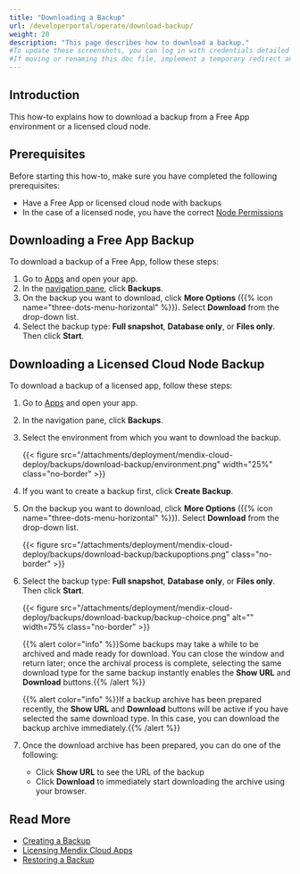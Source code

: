 ```yaml
---
title: "Downloading a Backup"
url: /developerportal/operate/download-backup/
weight: 20
description: "This page describes how to download a backup."
#To update these screenshots, you can log in with credentials detailed in How to Update Screenshots Using Team Apps.
#If moving or renaming this doc file, implement a temporary redirect and let the respective team know they should update the URL in the product. See Mapping to Products for more details.
---
```


## Introduction

This how-to explains how to download a backup from a Free App environment or a licensed cloud node.

## Prerequisites

Before starting this how-to, make sure you have completed the following prerequisites:

* Have a Free App or licensed cloud node with backups
* In the case of a licensed node, you have the correct [Node Permissions](/developerportal/deploy/node-permissions/)

## Downloading a Free App Backup

To download a backup of a Free App, follow these steps:

1. Go to [Apps](https://sprintr.home.mendix.com) and open your app.
1. In the [navigation pane](/developerportal/#navigation-pane), click **Backups**.
1. On the backup you want to download, click **More Options** ({{% icon name="three-dots-menu-horizontal" %}}). Select **Download** from the drop-down list.
1. Select the backup type: **Full snapshot**, **Database only**, or **Files only**. Then click **Start**.

## Downloading a Licensed Cloud Node Backup

To download a backup of a licensed app, follow these steps:

1. Go to [Apps](https://sprintr.home.mendix.com) and open your app.
1. In the navigation pane, click **Backups**.
1. Select the environment from which you want to download the backup.

    {{< figure src="/attachments/deployment/mendix-cloud-deploy/backups/download-backup/environment.png" width="25%" class="no-border" >}}

1. If you want to create a backup first, click **Create Backup**.
1. On the backup you want to download, click **More Options** ({{% icon name="three-dots-menu-horizontal" %}}). Select **Download** from the drop-down list.

    {{< figure src="/attachments/deployment/mendix-cloud-deploy/backups/download-backup/backupoptions.png" class="no-border" >}}

1. Select the backup type: **Full snapshot**, **Database only**, or **Files only**. Then click **Start**.

    {{< figure src="/attachments/deployment/mendix-cloud-deploy/backups/download-backup/backup-choice.png" alt="" width=75% class="no-border" >}}

    {{% alert color="info" %}}Some backups may take a while to be archived and made ready for download. You can close the window and return later; once the archival process is complete, selecting the same download type for the same backup instantly enables the **Show URL** and **Download** buttons.{{% /alert %}}
   
    {{% alert color="info" %}}If a backup archive has been prepared recently, the **Show URL** and **Download** buttons will be active if you have selected the same download type. In this case, you can download the backup archive immediately.{{% /alert %}}
    
1. Once the download archive has been prepared, you can do one of the following:

    * Click **Show URL** to see the URL of the backup
    * Click **Download** to immediately start downloading the archive using your browser.

## Read More

* [Creating a Backup](/developerportal/operate/create-backup/)
* [Licensing Mendix Cloud Apps](/developerportal/deploy/licensing-apps/)
* [Restoring a Backup](/developerportal/operate/restore-backup/)
